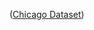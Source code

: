 ([Chicago Dataset](https://data.cityofchicago.org/Transportation/Traffic-Crashes-People/u6pd-qa9d/about_data))